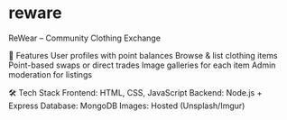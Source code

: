 # reware
ReWear – Community Clothing Exchange

🚀 Features
User profiles with point balances
Browse & list clothing items
Point-based swaps or direct trades
Image galleries for each item
Admin moderation for listings

🛠️ Tech Stack
Frontend: HTML, CSS, JavaScript
Backend: Node.js + Express
Database: MongoDB
Images: Hosted (Unsplash/Imgur)

